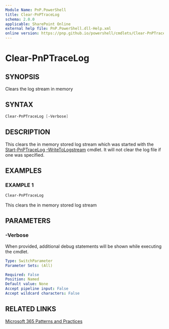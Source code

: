 ```yaml
---
Module Name: PnP.PowerShell
title: Clear-PnPTraceLog
schema: 2.0.0
applicable: SharePoint Online
external help file: PnP.PowerShell.dll-Help.xml
online version: https://pnp.github.io/powershell/cmdlets/Clear-PnPTraceLog.html
---
```

 
# Clear-PnPTraceLog

## SYNOPSIS
Clears the log stream in memory

## SYNTAX

```powershell
Clear-PnPTraceLog [-Verbose]
```

## DESCRIPTION
This clears the in memory stored log stream which was started with the [Start-PnPTraceLog -WriteToLogstream](Start-PnPTraceLog.md) cmdlet. It will not clear the log file if one was specified.

## EXAMPLES

### EXAMPLE 1
```powershell
Clear-PnPTraceLog
```

This clears the in memory stored log stream

## PARAMETERS

### -Verbose
When provided, additional debug statements will be shown while executing the cmdlet.

```yaml
Type: SwitchParameter
Parameter Sets: (All)

Required: False
Position: Named
Default value: None
Accept pipeline input: False
Accept wildcard characters: False
```

## RELATED LINKS

[Microsoft 365 Patterns and Practices](https://aka.ms/m365pnp)